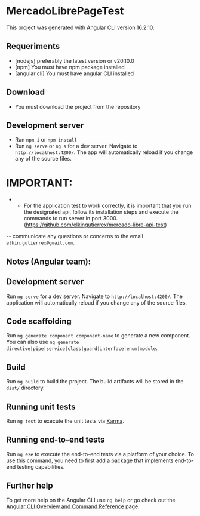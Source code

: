 # MercadoLibrePageTest

This project was generated with [Angular CLI](https://github.com/angular/angular-cli) version 16.2.10.

## Requeriments

- [nodejs] preferably the latest version or v20.10.0
- [npm] You must have  npm package installed
- [angular cli] You must have angular CLI installed

## Download

- You must download the project from the repository

## Development server

- Run `npm i` or `npm install`
- Run `ng serve` or `ng s` for a dev server. Navigate to `http://localhost:4200/`. The app will automatically reload if you change any of the source files.

# IMPORTANT:
- - For the application test to work correctly, it is important that you run the designated api, follow its installation steps and execute the commands to run server in port 3000. (https://github.com/elkingutierrex/mercado-libre-api-test)


-- communicate any questions or concerns to the email `elkin.gutierrex@gmail.com`.








## Notes (Angular team):

## Development server

Run `ng serve` for a dev server. Navigate to `http://localhost:4200/`. The application will automatically reload if you change any of the source files.

## Code scaffolding

Run `ng generate component component-name` to generate a new component. You can also use `ng generate directive|pipe|service|class|guard|interface|enum|module`.

## Build

Run `ng build` to build the project. The build artifacts will be stored in the `dist/` directory.

## Running unit tests

Run `ng test` to execute the unit tests via [Karma](https://karma-runner.github.io).

## Running end-to-end tests

Run `ng e2e` to execute the end-to-end tests via a platform of your choice. To use this command, you need to first add a package that implements end-to-end testing capabilities.

## Further help

To get more help on the Angular CLI use `ng help` or go check out the [Angular CLI Overview and Command Reference](https://angular.io/cli) page.
